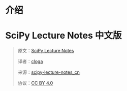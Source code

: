 # 介绍

# SciPy Lecture Notes 中文版

> 原文：[SciPy Lecture Notes](http://www.scipy-lectures.org/)
> 
> 译者：[cloga](https://github.com/cloga)
> 
> 来源：[scipy-lecture-notes_cn](https://github.com/cloga/scipy-lecture-notes_cn)
> 
> 协议：[CC BY 4.0](http://creativecommons.org/licenses/by/4.0/)